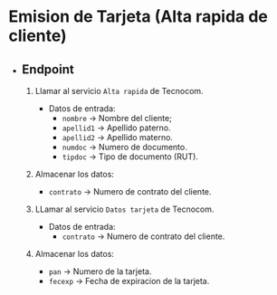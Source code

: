 # Emision de Tarjeta (Alta rapida de cliente)

- ## Endpoint

  1. Llamar al servicio `Alta rapida` de Tecnocom.
      - Datos de entrada:
          - `nombre` -> Nombre del cliente; 
          - `apellid1` -> Apellido paterno.
          - `apellid2` -> Apellido materno.
          - `numdoc` -> Numero de documento.
          - `tipdoc` -> Tipo de documento (RUT).

  2. Almacenar los datos:
      - `contrato` -> Numero de contrato del cliente. 

  3. LLamar al servicio `Datos tarjeta` de Tecnocom.
      - Datos de entrada:
          - `contrato` -> Numero de contrato del cliente.

  4. Almacenar los datos:
      - `pan` -> Numero de la tarjeta.
      - `fecexp` -> Fecha de expiracion de la tarjeta.
